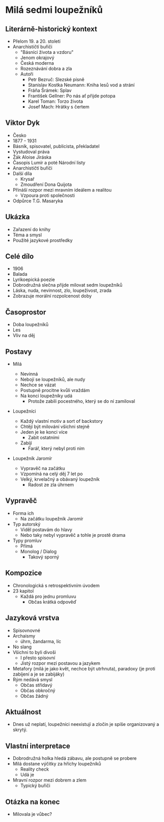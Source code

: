 # Milá sedmi loupežníků

## Literárně-historický kontext
- Přelom 19. a 20. století
- Anarchističtí buřiči
    - "Básníci života a vzdoru"
    - Jenom okrajový
    - Česká moderna
    - Rozeznávání dobra a zla
    - Autoři
        - Petr Bezruč: Slezské písně
        - Stanislav Kostka Neumann: Kniha lesů vod a strání
        - Fráňa Šrámek: Splav
        - František Gellner: Po nás ať přijde potopa
        - Karel Toman: Torzo života
        - Josef Mach: Hrátky s čertem

## Viktor Dyk
- Česko
- 1877 - 1931
- Básník, spisovatel, publicista, překladatel
- Vystudoval práva
- Žák Aloise Jiráska
- Časopis Lumír a poté Národní listy
- Anarchističtí buřiči
- Další díla
    - Krysař
    - Zmoudření Dona Quijota
- Přináší rozpor mezi mravním ideálem a realitou
    - Vzpoura proti společnosti
- Odpůrce T.G. Masaryka

## Ukázka
- Zařazení do knihy
- Téma a smysl
- Použité jazykové prostředky

## Celé dílo
- 1906
- Balada
- Lyrikoepická poezie
- Dobrodružná slečna přijde milovat sedm loupežníků
- Láska, nuda, nevinnost, zlo, loupeživost, zrada
- Zobrazuje morální rozpolcenost doby

## Časoprostor
- Doba loupežníků
- Les
- Vliv na děj

## Postavy
- Milá
    - Nevinná
    - Nebojí se loupežníků, ale nudy
    - Nechce se vázat
    - Postupně procitne kvůli vraždám
    - Na konci loupežníky udá
        - Protože zabili pocestného, který se do ní zamiloval
- Loupežníci
    - Každý vlastní motiv a sort of backstory
    - Chtějí být milování všichni stejně
    - Jeden je ke konci více
        - Zabit ostatními
    - Zabíjí
        - Farář, který nebyl proti nim

- Loupežník Jaromír
    - Vypravěč na začátku
    - Vzpomíná na celý děj 7 let po
    - Velký, krvelačný a obávaný loupežník
        - Radost ze zla úhrnem

## Vypravěč
- Forma ich
    - Na začátku loupežník Jaromír
- Typ autorský
    - Viděl postavám do hlavy
    - Nebo taky nebyl vypravěč a tohle je prostě drama
- Typy promluv
    - Přímá
    - Monolog / Dialog
        - Takový sporný

## Kompozice
- Chronologická s retrospektivním úvodem
- 23 kapitol
    - Každá pro jednu promluvu
        - Občas krátká odpověď

## Jazyková vrstva
- Spisovnovné
- Archaismy
    - úhrn, žandarma, líc
- No slang
- Všichni to byli divoši
    - I přesto spisovní
    - Jistý rozpor mezi postavou a jazykem
- Metafory (milá je jako květ, nechce být utrhnuta), paradoxy (je proti zabíjení a je se zabijáky)
- Rým nedává smysl
    - Občas střídavý
    - Občas obkročný
    - Občas žádný

## Aktuálnost
- Dnes už neplatí, loupežníci neexistují a zločin je spíše organizovaný a skrytý.

## Vlastní interpretace
- Dobrodružná holka hledá zábavu, ale postupně se probere
- Milá dostane výčitky za hříchy loupežníků
    - Reality check
    - Udá je
- Mravní rozpor mezi dobrem a zlem
    - Typický buřiči

## Otázka na konec
- Milovala je vůbec?
